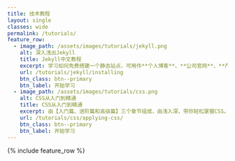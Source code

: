 ```yaml
---
title: 技术教程
layout: single
classes: wide
permalink: /tutorials/
feature_row:
  - image_path: /assets/images/tutorials/jekyll.png
    alt: 深入浅出Jekyll
    title: Jekyll中文教程
    excerpt: 学习如何免费搭建一个静态站点，可用作**个人博客**、**公司官网**、**产品宣传**等。
    url: /tutorials/jekyll/installing
    btn_class: btn--primary
    btn_label: 开始学习
  - image_path: /assets/images/tutorials/css.png
    alt: CSS从入门到精通
    title: CSS从入门到精通
    excerpt: 由【入门篇、进阶篇和高级篇】三个章节组成，由浅入深，带你轻松掌握CSS。
    url: /tutorials/css/applying-css/
    btn_class: btn--primary
    btn_label: 开始学习
---
```


{% include feature_row %}

